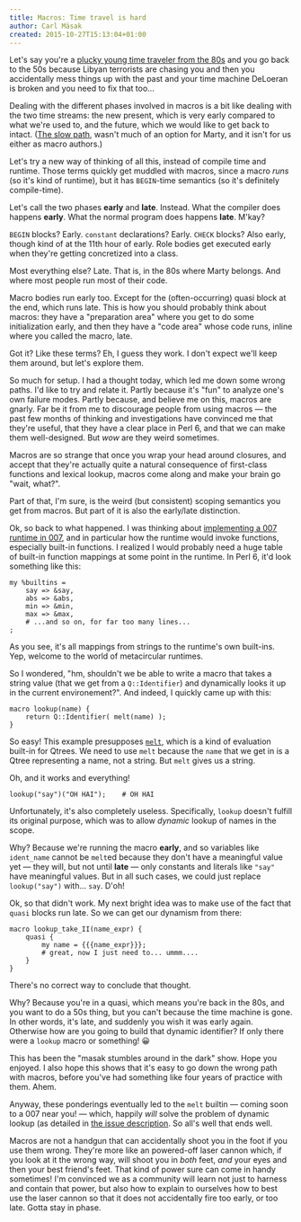 ```yaml
---
title: Macros: Time travel is hard
author: Carl Mäsak
created: 2015-10-27T15:13:04+01:00
---
```

Let's say you're a [plucky young time traveler from the
80s](http://tvtropes.org/pmwiki/pmwiki.php/Film/BackToTheFuture) and you go
back to the 50s because Libyan terrorists are chasing you and then you
accidentally mess things up with the past and your time machine DeLoeran
is broken and you need to fix that too...

Dealing with the different phases involved in macros is a bit like dealing
with the two time streams: the new present, which is very early compared
to what we're used to, and the future, which we would like to get back to
intact. ([The slow
path](http://tvtropes.org/pmwiki/pmwiki.php/Main/TheSlowPath), wasn't much
of an option for Marty, and it isn't for us either as macro authors.)

Let's try a new way of thinking of all this, instead of compile time and
runtime. Those terms quickly get muddled with macros, since a macro *runs*
(so it's kind of runtime), but it has `BEGIN`-time semantics (so it's
definitely compile-time).

Let's call the two phases **early** and **late**. Instead. What the compiler
does happens **early**. What the normal program does happens **late**. M'kay?

`BEGIN` blocks? Early. `constant` declarations? Early. `CHECK` blocks? Also
early, though kind of at the 11th hour of early. Role bodies get executed
early when they're getting concretized into a class.

Most everything else? Late. That is, in the 80s where Marty belongs. And
where most people run most of their code.

Macro bodies run early too. Except for the (often-occurring) quasi block at
the end, which runs late. This is how you should probably think about macros:
they have a "preparation area" where you get to do some initialization early,
and then they have a "code area" whose code runs, inline where you called
the macro, late.

Got it? Like these terms? Eh, I guess they work. I don't expect we'll keep
them around, but let's explore them.

So much for setup. I had a thought today, which led me down some wrong paths.
I'd like to try and relate it. Partly because it's "fun" to analyze one's
own failure modes. Partly because, and believe me on this, macros are gnarly.
Far be it from me to discourage people from using macros &mdash; the past
few months of thinking and investigations have convinced me that they're
useful, that they have a clear place in Perl 6, and that we can make them
well-designed. But *wow* are they weird sometimes.

Macros are so strange that once you wrap your head around closures, and accept
that they're actually quite a natural consequence of first-class functions and
lexical lookup, macros come along and make your brain go "wait, what?".

Part of that, I'm sure, is the weird (but consistent) scoping semantics you
get from macros. But part of it is also the early/late distinction.

Ok, so back to what happened. I was thinking about [implementing a 007 runtime
in 007](https://github.com/masak/007/issues/51), and in particular how the
runtime would invoke functions, especially built-in functions. I realized I
would probably need a huge table of built-in function mappings at some point
in the runtime. In Perl 6, it'd look something like this:

    my %builtins =
        say => &say,
        abs => &abs,
        min => &min,
        max => &max,
        # ...and so on, for far too many lines...
    ;

As you see, it's all mappings from strings to the runtime's own built-ins. Yep,
welcome to the world of metacircular runtimes.

So I wondered, "hm, shouldn't we be able to write a macro that takes a string
value (that we get from a `Q::Identifier`) and dynamically looks it up in the
current environement?". And indeed, I quickly came up with this:

    macro lookup(name) {
        return Q::Identifier( melt(name) );
    }

So easy! This example presupposes
[`melt`](https://github.com/masak/007/issues/61), which is a kind of evaluation
built-in for Qtrees. We need to use `melt` because the `name` that we get in is
a Qtree representing a name, not a string. But `melt` gives us a string.

Oh, and it works and everything!

    lookup("say")("OH HAI");    # OH HAI

Unfortunately, it's also completely useless. Specifically, `lookup` doesn't
fulfill its original purpose, which was to allow *dynamic* lookup of names in
the scope.

Why? Because we're running the macro **early**, and so variables like
`ident_name` cannot be `melt`ed because they don't have a meaningful value yet
&mdash; they will, but not until **late** &mdash; only constants and literals
like `"say"` have meaningful values. But in all such cases, we could just
replace `lookup("say")` with... `say`. D'oh!

Ok, so that didn't work. My next bright idea was to make use of the fact that
`quasi` blocks run late. So we can get our dynamism from there:

    macro lookup_take_II(name_expr) {
        quasi {
            my name = {{{name_expr}}};
            # great, now I just need to... ummm....
        }
    }

There's no correct way to conclude that thought.

Why? Because you're in a quasi, which means you're back in the 80s, and you
want to do a 50s thing, but you can't because the time machine is gone. In
other words, it's late, and suddenly you wish it was early again. Otherwise how
are you going to build that dynamic identifier? If only there were a `lookup`
macro or something! 😀

This has been the "masak stumbles around in the dark" show. Hope you enjoyed.
I also hope this shows that it's easy to go down the wrong path with macros,
before you've had something like four years of practice with them. Ahem.

Anyway, these ponderings eventually led to the `melt` builtin &mdash; coming
soon to a 007 near you! &mdash; which, happily *will* solve the problem of
dynamic lookup (as detailed in [the issue
description](https://github.com/masak/007/issues/61). So all's well that ends
well.

Macros are not a handgun that can accidentally shoot you in the foot if you
use them wrong. They're more like an powered-off laser cannon which, if you
look at it the wrong way, will shoot you in *both* feet, *and* your eyes and
then your best friend's feet. That kind of power sure can come in handy
sometimes! I'm convinced we as a community will learn not just to harness and
contain that power, but also how to explain to ourselves how to best use
the laser cannon so that it does not accidentally fire too early, or too late.
Gotta stay in phase.
